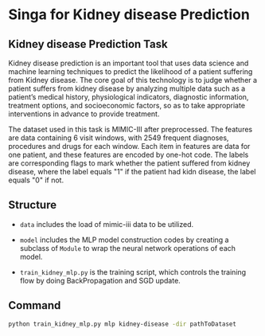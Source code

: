 <!--
    Licensed to the Apache Software Foundation (ASF) under one
    or more contributor license agreements.  See the NOTICE file
    distributed with this work for additional information
    regarding copyright ownership.  The ASF licenses this file
    to you under the Apache License, Version 2.0 (the
    "License"); you may not use this file except in compliance
    with the License.  You may obtain a copy of the License at

      http://www.apache.org/licenses/LICENSE-2.0

    Unless required by applicable law or agreed to in writing,
    software distributed under the License is distributed on an
    "AS IS" BASIS, WITHOUT WARRANTIES OR CONDITIONS OF ANY
    KIND, either express or implied.  See the License for the
    specific language governing permissions and limitations
    under the License.
-->

# Singa for Kidney disease Prediction

## Kidney disease Prediction Task

Kidney disease prediction is an important tool that uses data science and machine learning techniques to predict the likelihood of a patient suffering from Kidney disease. The core goal of this technology is to judge whether a patient suffers from kidney disease by analyzing multiple data such as a patient’s medical history, physiological indicators, diagnostic information, treatment options, and socioeconomic factors, so as to take appropriate interventions in advance to provide treatment.

The dataset used in this task is MIMIC-III after preprocessed. The features are data containing 6 visit windows, with 2549 frequent diagnoses, procedures and drugs for each window. Each item in features are data for one patient, and these features are encoded by one-hot code. The labels are corresponding flags to mark whether the patient suffered from kidney disease, where the label equals "1" if the patient had kidn  disease, the label equals "0" if not.


## Structure

* `data` includes the load of mimic-iii data to be utilized.

* `model` includes the MLP model construction codes by creating
  a subclass of `Module` to wrap the neural network operations 
  of each model.

* `train_kidney_mlp.py` is the training script, which controls the training flow by
  doing BackPropagation and SGD update.

## Command
```bash
python train_kidney_mlp.py mlp kidney-disease -dir pathToDataset
```